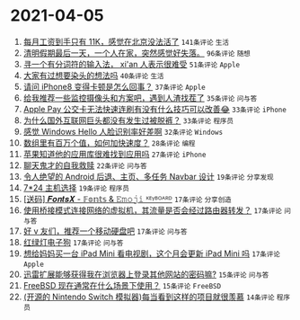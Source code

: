 # 2021-04-05

1. [每月工资到手只有 11K，感觉在北京没法活了](https://www.v2ex.com/t/768071) `141条评论` `生活`
1. [清明假期最后一天，一个人在家，突然感觉好失落。](https://www.v2ex.com/t/768083) `96条评论` `随想`
1. [寻一个有分词符的输入法， xi'an 人表示很难受](https://www.v2ex.com/t/768050) `51条评论` `Apple`
1. [大家有过想要染头的想法吗](https://www.v2ex.com/t/768055) `40条评论` `生活`
1. [请问 iPhone8 变得卡顿是怎么回事？](https://www.v2ex.com/t/768087) `37条评论` `Apple`
1. [给我推荐一些监控摄像头和方案吧，遇到人渣找茬了](https://www.v2ex.com/t/768062) `35条评论` `问与答`
1. [Apple Pay 公交卡无法快速连刷有没有什么技巧可以改善😂](https://www.v2ex.com/t/768097) `33条评论` `iPhone`
1. [为什么国外互联网巨头都没有发生过被脱裤？](https://www.v2ex.com/t/768132) `33条评论` `程序员`
1. [感觉 Windows Hello 人脸识别率好差啊](https://www.v2ex.com/t/768127) `32条评论` `Windows`
1. [数组里有百万个值，如何加快速度？](https://www.v2ex.com/t/768144) `28条评论` `编程`
1. [苹果知道他的应用库很难找到应用吗](https://www.v2ex.com/t/768129) `27条评论` `iPhone`
1. [聊天鬼才的自我救赎](https://www.v2ex.com/t/768184) `22条评论` `问与答`
1. [令人绝望的 Android 后退、主页、多任务 Navbar 设计](https://www.v2ex.com/t/768188) `19条评论` `分享发现`
1. [7*24 主机选择](https://www.v2ex.com/t/768169) `19条评论` `程序员`
1. [[送码] 𝑭𝒐𝒏𝒕𝒔𝑿 - 𝔽𝕠𝕟𝕥𝕤 & 𝙴𝚖𝚘𝚓𝚒 ᴷᴱᵞᴮᴼᴬᴿᴰ](https://www.v2ex.com/t/768175) `17条评论` `分享创造`
1. [使用桥接模式连接网络的虚拟机，其流量是否会经过路由器转发？](https://www.v2ex.com/t/768166) `17条评论` `问与答`
1. [好 v 友们，推荐一个移动硬盘吧](https://www.v2ex.com/t/768093) `17条评论` `问与答`
1. [红绿灯电子狗](https://www.v2ex.com/t/768077) `17条评论` `问与答`
1. [想给妈妈买一台 iPad Mini 看电视剧，这个月会更新 iPad Mini 吗](https://www.v2ex.com/t/768052) `17条评论` `Apple`
1. [迅雷扩展能够获得我在浏览器上登录其他网站的密码嘛?](https://www.v2ex.com/t/768141) `15条评论` `问与答`
1. [FreeBSD 现在通常在什么场景下使用？](https://www.v2ex.com/t/768092) `15条评论` `FreeBSD`
1. [(开源的 Nintendo Switch 模拟器)每当看到这样的项目就很羡慕](https://www.v2ex.com/t/768192) `14条评论` `程序员`
